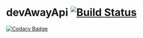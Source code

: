 # devAwayApi [![Build Status](https://travis-ci.org/esgiprojetninja/devAwayApi.svg?branch=master)](https://travis-ci.org/esgiprojetninja/devAwayApi)

[![Codacy Badge](https://api.codacy.com/project/badge/Grade/d831f6fe4a964316b90eed05a46a3f99)](https://www.codacy.com/app/GoRFy/devAwayApi?utm_source=github.com&amp;utm_medium=referral&amp;utm_content=esgiprojetninja/devAwayApi&amp;utm_campaign=Badge_Grade)